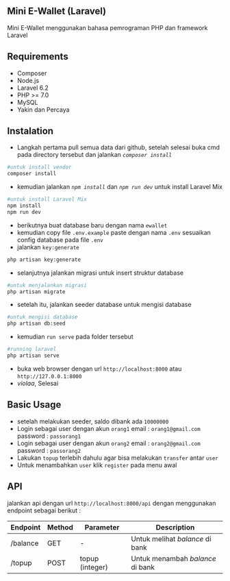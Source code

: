 ## Mini E-Wallet (Laravel)

Mini E-Wallet menggunakan bahasa pemrograman PHP dan framework Laravel


## Requirements

- Composer
- Node.js
- Laravel 6.2
- PHP >= 7.0
- MySQL
- Yakin dan Percaya

## Instalation

- Langkah pertama pull semua data dari github, setelah selesai buka cmd pada directory tersebut dan jalankan *`composer install`*
```bash
#untuk install vendor
composer install
```
 - kemudian jalankan *`npm install`* dan *`npm run dev`* untuk install Laravel Mix
```bash
#untuk install Laravel Mix
npm install
npm run dev
```
- berikutnya buat database baru dengan nama `ewallet`
- kemudian copy file `.env.example` paste dengan nama `.env` sesuaikan config database pada file `.env`
- jalankan `key:generate` 
```bash
php artisan key:generate
```
- selanjutnya jalankan migrasi untuk insert struktur database
```bash
#untuk menjalankan migrasi
php artisan migrate
```
- setelah itu, jalankan seeder database untuk mengisi database
```bash
#untuk mengisi database
php artisan db:seed
```
- kemudian `run serve` pada folder tersebut
```bash
#running laravel
php artisan serve
```
- buka web browser dengan url `http://localhost:8000` atau `http://127.0.0.1:8000`
- *violaa*, Selesai

## Basic Usage

- setelah melakukan seeder, saldo dibank ada `10000000`
- Login sebagai user dengan akun `orang1`
   email 			: `orang1@gmail.com`
   password   	: `passorang1`
- Login sebagai user dengan akun `orang2`
   email			: `orang2@gmail.com`
   password 	: `passorang2`
- Lakukan `topup` terlebih dahulu agar bisa melakukan `transfer` antar `user`
- Untuk menambahkan `user` klik `register` pada menu awal

## API

jalankan api dengan url `http://localhost:8000/api` dengan menggunakan endpoint sebagai berikut : 

|**Endpoint**|**Method**|**Parameter**|**Description**|
|--------|------|---------|-----------|
|/balance|GET   |    -    |Untuk melihat *balance* di bank
|/topup  |POST  | topup (integer) | Untuk menambah *balance* di bank
